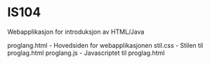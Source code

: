 IS104
=====

Webapplikasjon for introduksjon av HTML/Java

proglang.html - Hovedsiden for webapplikasjonen
stil.css - Stilen til proglag.html
proglang.js - Javascriptet til proglag.html
